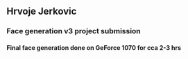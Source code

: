 ## Hrvoje Jerkovic
### Face generation v3 project submission
#### Final face generation done on GeForce 1070 for cca 2-3 hrs

